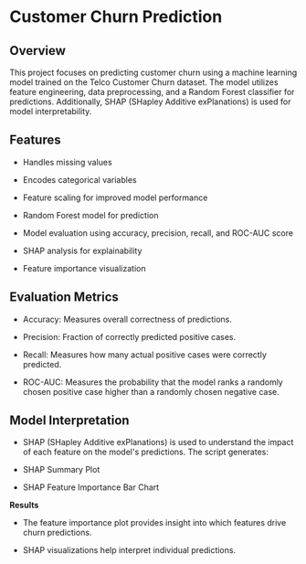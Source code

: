 # **Customer Churn Prediction**

## **Overview**

This project focuses on predicting customer churn using a machine learning model trained on the Telco Customer Churn dataset. The model utilizes feature engineering, data preprocessing, and a Random Forest classifier for predictions. Additionally, SHAP (SHapley Additive exPlanations) is used for model interpretability.

## **Features**

- Handles missing values

- Encodes categorical variables

- Feature scaling for improved model performance

- Random Forest model for prediction

- Model evaluation using accuracy, precision, recall, and ROC-AUC score

- SHAP analysis for explainability

- Feature importance visualization
## **Evaluation Metrics**

- Accuracy: Measures overall correctness of predictions.

- Precision: Fraction of correctly predicted positive cases.

- Recall: Measures how many actual positive cases were correctly predicted.

- ROC-AUC: Measures the probability that the model ranks a randomly chosen positive case higher than a randomly chosen negative case.

## **Model Interpretation**

- SHAP (SHapley Additive exPlanations) is used to understand the impact of each feature on the model's predictions. The script generates:

- SHAP Summary Plot

- SHAP Feature Importance Bar Chart

**Results**

- The feature importance plot provides insight into which features drive churn predictions.

- SHAP visualizations help interpret individual predictions.
